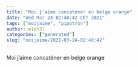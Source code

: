 ```yaml
---
title: "Moi j’aime concaténer en belge orange"
date: "Wed Mar 24 02:48:42 CET 2021"
tags: ["moijaime", "pipotron"]
author: m1ch3l
categories: ["generated"]
slug: "moijaime/2021-03-24-02:48:42"
---
```


Moi j’aime concaténer en belge orange
